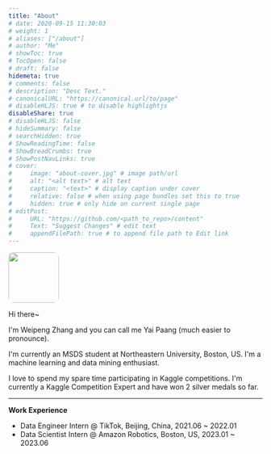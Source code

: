 ```yaml
---
title: "About"
# date: 2020-09-15 11:30:03
# weight: 1
# aliases: ["/about"]
# author: "Me"
# showToc: true
# TocOpen: false
# draft: false
hidemeta: true
# comments: false
# description: "Desc Text."
# canonicalURL: "https://canonical.url/to/page"
# disableHLJS: true # to disable highlightjs
disableShare: true
# disableHLJS: false
# hideSummary: false
# searchHidden: true
# ShowReadingTime: false
# ShowBreadCrumbs: true
# ShowPostNavLinks: true
# cover:
#     image: "about-cover.jpg" # image path/url
#     alt: "<alt text>" # alt text
#     caption: "<text>" # display caption under cover
#     relative: false # when using page bundles set this to true
#     hidden: true # only hide on current single page
# editPost:
#     URL: "https://github.com/<path_to_repo>/content"
#     Text: "Suggest Changes" # edit text
#     appendFilePath: true # to append file path to Edit link
---
```

<a href="url"><img src="me.png" height="auto" width="100" style="border-radius:10%"></a>

Hi there~

I'm Weipeng Zhang and you can call me Yai Paang (much easier to pronounce).

I'm currently an MSDS student at Northeastern University, Boston, US. I'm a machine learning and data mining enthusiast.

I love to spend my spare time participating in Kaggle competitions. I'm currently a Kaggle Competition Expert and have won 2 silver medals so far.

---

**Work Experience**

- Data Engineer Intern @ TikTok, Beijing, China, 2021.06 ~ 2022.01
- Data Scientist Intern @ Amazon Robotics, Boston, US, 2023.01 ~ 2023.06
